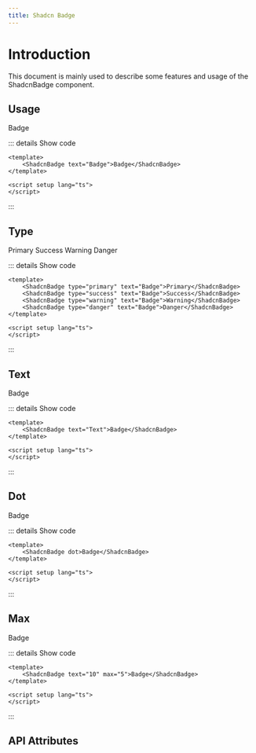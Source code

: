 ```yaml
---
title: Shadcn Badge
---
```


# Introduction

This document is mainly used to describe some features and usage of the ShadcnBadge component.

## Usage

<CodeRunner title="Usage">
    <ShadcnBadge text="Badge">Badge</ShadcnBadge>
</CodeRunner>

::: details Show code

```vue
<template>
    <ShadcnBadge text="Badge">Badge</ShadcnBadge>
</template>

<script setup lang="ts">
</script>
```

:::

## Type

<CodeRunner title="Type">
    <ShadcnBadge type="primary" text="Badge">Primary</ShadcnBadge>
    <ShadcnBadge type="success" text="Badge">Success</ShadcnBadge>
    <ShadcnBadge type="warning" text="Badge">Warning</ShadcnBadge>
    <ShadcnBadge type="danger" text="Badge">Danger</ShadcnBadge>
</CodeRunner>

::: details Show code

```vue
<template>
    <ShadcnBadge type="primary" text="Badge">Primary</ShadcnBadge>
    <ShadcnBadge type="success" text="Badge">Success</ShadcnBadge>
    <ShadcnBadge type="warning" text="Badge">Warning</ShadcnBadge>
    <ShadcnBadge type="danger" text="Badge">Danger</ShadcnBadge>
</template>

<script setup lang="ts">
</script>
```

:::

## Text

<CodeRunner title="Text">
    <ShadcnBadge text="Text">Badge</ShadcnBadge>
</CodeRunner>

::: details Show code

```vue
<template>
    <ShadcnBadge text="Text">Badge</ShadcnBadge>
</template>

<script setup lang="ts">
</script>
```

:::

## Dot

<CodeRunner title="Dot">
    <ShadcnBadge dot>Badge</ShadcnBadge>
</CodeRunner>

::: details Show code

```vue
<template>
    <ShadcnBadge dot>Badge</ShadcnBadge>
</template>

<script setup lang="ts">
</script>
```

:::

## Max

<CodeRunner title="Max">
    <ShadcnBadge text="10" max="5">Badge</ShadcnBadge>
</CodeRunner>

::: details Show code

```vue
<template>
    <ShadcnBadge text="10" max="5">Badge</ShadcnBadge>
</template>

<script setup lang="ts">
</script>
```

:::

## API Attributes

<ApiTable title="Badge Props"
    :headers="['Attribute', 'Description', 'Type', 'Default Value', 'List']"
    :columns="[
        ['type', 'The type of the badge', 'Enum', 'primary', 'primary, success, warning, danger, info, text'],
        ['text', 'The content of the badge', 'String', '-', '-'],
        ['dot', 'Whether to display a dot', 'Boolean', 'false', '-'],
        ['max', 'The maximum number of dots, only text is number', 'Number', '-', '-'],
    ]">
</ApiTable>

<br /> 

<ApiTable title="Badge Slots"
    :headers="['Slot', 'Description']"
    :columns="[
        ['default', 'Content text'],
        ['text', 'Content text'],
    ]">
</ApiTable>
